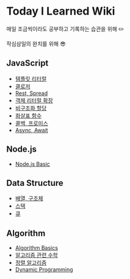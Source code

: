 # Today I Learned Wiki

매일 조금씩이라도 공부하고 기록하는 습관을 위해 :pencil2:

작심삼일의 완치를 위해 :sunglasses:

## JavaScript
- [템플릿 리터럴](https://github.com/Ujoy7851/TIL/blob/master/JavaScript/%ED%85%9C%ED%94%8C%EB%A6%BF%20%EB%A6%AC%ED%84%B0%EB%9F%B4.md)
- [클로저](https://github.com/Ujoy7851/TIL/blob/master/JavaScript/%ED%81%B4%EB%A1%9C%EC%A0%80.md)
- [Rest, Spread](https://github.com/Ujoy7851/TIL/blob/master/JavaScript/ES6_Rest%2C%20Spread.md)
- [객체 리터럴 확장](https://github.com/Ujoy7851/TIL/blob/master/JavaScript/ES6_%EA%B0%9D%EC%B2%B4%EB%A6%AC%ED%84%B0%EB%9F%B4%20%ED%99%95%EC%9E%A5.md)
- [비구조화 할당](https://github.com/Ujoy7851/TIL/blob/master/JavaScript/ES6_%EB%B9%84%EA%B5%AC%EC%A1%B0%ED%99%94%20%ED%95%A0%EB%8B%B9.md)
- [화살표 함수](https://github.com/Ujoy7851/TIL/blob/master/JavaScript/ES6_%ED%99%94%EC%82%B4%ED%91%9C%20%ED%95%A8%EC%88%98.md)
- [콜백, 프로미스](https://github.com/Ujoy7851/TIL/blob/master/JavaScript/ES6_%EC%BD%9C%EB%B0%B1%2C%20%ED%94%84%EB%A1%9C%EB%AF%B8%EC%8A%A4.md)
- [Async, Await](https://github.com/Ujoy7851/TIL/blob/master/JavaScript/ES6_Async%2C%20Await.md)

## Node.js
- [Node.js Basic](https://github.com/Ujoy7851/TIL/blob/master/Nodejs/Nodejs%20basic.md)

## Data Structure
- [배열, 구조체](https://github.com/Ujoy7851/TIL/blob/master/DS/%EB%B0%B0%EC%97%B4%2C%20%EA%B5%AC%EC%A1%B0%EC%B2%B4.md)
- [스택](https://github.com/Ujoy7851/TIL/blob/master/DS/%EC%8A%A4%ED%83%9D.md)
- [큐](https://github.com/Ujoy7851/TIL/blob/master/DS/%ED%81%90.md)

## Algorithm
- [Algorithm Basics](https://github.com/Ujoy7851/TIL/blob/master/AL/Algorithm%20basics.md)
- [알고리즘 관련 수학](https://github.com/Ujoy7851/TIL/blob/master/AL/%EC%95%8C%EA%B3%A0%EB%A6%AC%EC%A6%98%20%EA%B4%80%EB%A0%A8%20%EC%88%98%ED%95%99.md)
- [정렬 알고리즘](https://github.com/Ujoy7851/TIL/blob/master/AL/%EC%A0%95%EB%A0%AC%20%EC%95%8C%EA%B3%A0%EB%A6%AC%EC%A6%98.md)
- [Dynamic Programming](https://github.com/Ujoy7851/TIL/blob/master/AL/Dynamic%20Programming.md)